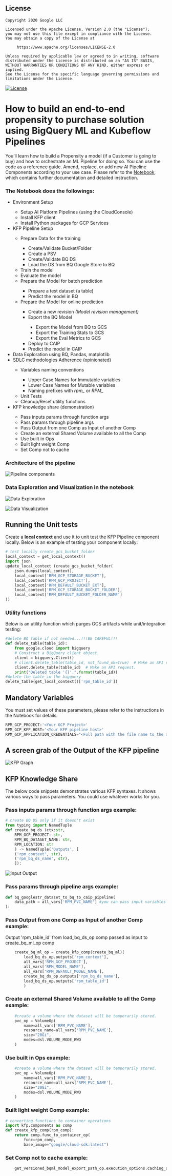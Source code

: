 ## License
```
Copyright 2020 Google LLC

Licensed under the Apache License, Version 2.0 (the "License");
you may not use this file except in compliance with the License.
You may obtain a copy of the License at

     https://www.apache.org/licenses/LICENSE-2.0

Unless required by applicable law or agreed to in writing, software
distributed under the License is distributed on an "AS IS" BASIS,
WITHOUT WARRANTIES OR CONDITIONS OF ANY KIND, either express or implied.
See the License for the specific language governing permissions and
limitations under the License.
```
[![License](https://img.shields.io/badge/License-Apache%202.0-blue.svg)](LICENSE)

# How to build an end-to-end propensity to purchase solution using BigQuery ML and Kubeflow Pipelines
You’ll learn how to build a Propensity a model (if a Customer is going to buy) and how to orchestrate an ML Pipeline for doing so. You can use the code as a reference guide. Amend, replace, or add new AI Pipeline Components according to your use case. Please refer to the [Notebook](bqml_kfp_retail_propensity_to_purchase.ipynb), which contains further documentation and detailed instruction.


### The Notebook does the followings:
<ul>
    <li>Environment Setup</li>
    <ul>
        <li>Setup AI Platform Pipelines (using the CloudConsole)</li>
        <li>Install KFP client</li>
        <li>Install Python packages for GCP Services</li>
    </ul>
    <li>KFP Pipeline Setup</li>
    <ul>
        <li>Prepare Data for the training</li>
        <ul>
            <li>Create/Validate Bucket/Folder</li>
            <li>Create a PSV</li>
            <li>Create/Validate BQ DS</li>
            <li>Load the DS from BQ Google Store to BQ</li>
        </ul>
        <li>Train the model</li>
        <li>Evaluate the model</li>
        <li>Prepare the Model for batch prediction</li>
        <ul>
            <li>Prepare a test dataset (a table)</li>
            <li>Predict the model in BQ</li>
        </ul>
        <li>Prepare the Model for online prediction</li>
        <ul>
            <li>Create a new revision <i>(Model revision management)</i></li>
            <li>Export the BQ Model</li>
            <ul>
                <li>Export the Model from BQ to GCS</li>
                <li>Export the Training Stats to GCS</li>
                <li>Export the Eval Metrics to GCS</li>
            </ul>
            <li>Deploy to CAIP</li>
            <li>Predict the model in CAIP</li>
        </ul>
    </ul>
    <li>Data Exploration using BQ, Pandas, matplotlib</li>
    <li>SDLC methodologies Adherence (opinionated)</li>
        <ul>
            <li>Variables naming conventions</li>
            <ul>
                <li>Upper Case Names for Immutable variables</li>
                <li>Lower Case Names for Mutable variables</li>
                <li>Naming prefixes with <i>rpm_</i> or <i>RPM_</i></li>
            </ul>
            <li>Unit Tests</li>
            <li>Cleanup/Reset utility functions</li>
        </ul>
    <li>KFP knowledge share (demonstration)</li>
        <ul>
            <li>Pass inputs params through function args</li>
            <li>Pass params through pipeline args</li>
            <li>Pass Output from one Comp as Input of another Comp</li>
            <li>Create an external Shared Volume available to all the Comp</li>
            <li>Use built in Ops</li>
            <li>Built light weight Comp</li>
            <li>Set Comp not to cache</li>
        </ul>
</ul>

### Architecture of the pipeline
![Pipeline components](images/MLOPs-Pipeline-Architecture.png?raw=true "Architecture of the Pipeline")

### Data Exploration and Visualization in the notebook

![Data Exploration](images/DataExploration.png?raw=true "Data Exploration")

![Data Visualization](images/DataVisualization.png?raw=true "Data Visualization")

## Running the Unit tests

Create a <b>local context</b> and use it to unit test the KFP Pipeline component locally. Below is an example of testing your component locally:
```python
# test locally create_gcs_bucket_folder
local_context = get_local_context()
import json
update_local_context (create_gcs_bucket_folder(
    json.dumps(local_context),
    local_context['RPM_GCP_STORAGE_BUCKET'],
    local_context['RPM_GCP_PROJECT'],
    local_context['RPM_DEFAULT_BUCKET_EXT'],
    local_context['RPM_GCP_STORAGE_BUCKET_FOLDER'],
    local_context['RPM_DEFAULT_BUCKET_FOLDER_NAME']
))
```

### Utility functions

Below is an utility function which purges GCS artifacts while unit/integration testing:

```python
#delete BQ Table if not needed...!!!BE CAREFUL!!!
def delete_table(table_id):
    from google.cloud import bigquery
    # Construct a BigQuery client object.
    client = bigquery.Client()
    # client.delete_table(table_id, not_found_ok=True)  # Make an API request.
    client.delete_table(table_id)  # Make an API request.
    print("Deleted table '{}'.".format(table_id))
#delete the table in the bigquery
delete_table(get_local_context()['rpm_table_id'])
```

## Mandatory Variables

You must set values of these parameters, please refer to the instructions in the Notebook for details:
```python
RPM_GCP_PROJECT:'<Your GCP Project>'
RPM_GCP_KFP_HOST='<Your KFP pipeline host>'
RPM_GCP_APPLICATION_CREDENTIALS="<Full path with the file name to the above downloaded json file>"
```

## A screen grab of the Output of the KFP pipeline
![KFP Graph](images/KFP-Graph.png?raw=true "KFP Graph")

## KFP Knowledge Share

The below code snippets demonstrates various KFP syntaxes. It shows various ways to pass parameters. You could use whatever works for you.

### Pass inputs params through function args example:
```python
# create BQ DS only if it doesn't exist
from typing import NamedTuple
def create_bq_ds (ctx:str, 
    RPM_GCP_PROJECT: str,
    RPM_BQ_DATASET_NAME: str, 
    RPM_LOCATION: str
    ) -> NamedTuple('Outputs', [
    ('rpm_context', str), 
    ('rpm_bq_ds_name', str), 
    ]):
```
![Input Output](images/KFP-Function_Params.png?raw=true "Input Output")

### Pass params through pipeline args example:
```python
def bq_googlestr_dataset_to_bq_to_caip_pipeline(
    data_path = all_vars['RPM_PVC_NAME'] #you can pass input variables
):
```

### Pass Output from one Comp as Input of another Comp example:
Output 'rpm_table_id' from load_bq_ds_op comp passed as input to create_bq_ml_op comp
```python
    create_bq_ml_op = create_kfp_comp(create_bq_ml)(
        load_bq_ds_op.outputs['rpm_context'],
        all_vars['RPM_GCP_PROJECT'],
        all_vars['RPM_MODEL_NAME'],
        all_vars['RPM_DEFAULT_MODEL_NAME'],
        create_bq_ds_op.outputs['rpm_bq_ds_name'],
        load_bq_ds_op.outputs['rpm_table_id']
        )
```

### Create an external Shared Volume available to all the Comp example:
``` python
    #create a volume where the dataset will be temporarily stored.
    pvc_op = VolumeOp(
        name=all_vars['RPM_PVC_NAME'],
        resource_name=all_vars['RPM_PVC_NAME'],
        size="20Gi",
        modes=dsl.VOLUME_MODE_RWO
    )
```

### Use built in Ops example:
``` python
    #create a volume where the dataset will be temporarily stored.
    pvc_op = VolumeOp(
        name=all_vars['RPM_PVC_NAME'],
        resource_name=all_vars['RPM_PVC_NAME'],
        size="20Gi",
        modes=dsl.VOLUME_MODE_RWO
    )
```

### Built light weight Comp example:
``` python
# converting functions to container operations
import kfp.components as comp
def create_kfp_comp(rpm_comp):
    return comp.func_to_container_op(
        func=rpm_comp, 
        base_image="google/cloud-sdk:latest")
```

### Set Comp not to cache example:
```python
    get_versioned_bqml_model_export_path_op.execution_options.caching_strategy.max_cache_staleness = "P0D"
```


